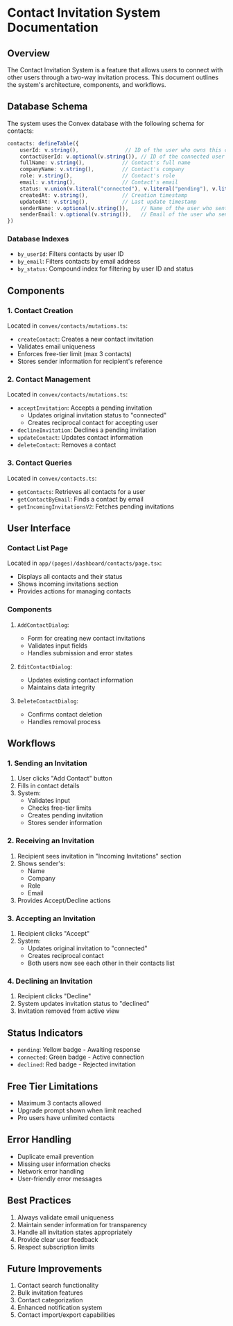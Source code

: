 # Contact Invitation System Documentation

## Overview
The Contact Invitation System is a feature that allows users to connect with other users through a two-way invitation process. This document outlines the system's architecture, components, and workflows.

## Database Schema
The system uses the Convex database with the following schema for contacts:

```typescript
contacts: defineTable({
    userId: v.string(),               // ID of the user who owns this contact
    contactUserId: v.optional(v.string()), // ID of the connected user (if accepted)
    fullName: v.string(),            // Contact's full name
    companyName: v.string(),         // Contact's company
    role: v.string(),                // Contact's role
    email: v.string(),               // Contact's email
    status: v.union(v.literal("connected"), v.literal("pending"), v.literal("declined")),
    createdAt: v.string(),           // Creation timestamp
    updatedAt: v.string(),           // Last update timestamp
    senderName: v.optional(v.string()),    // Name of the user who sent the invitation
    senderEmail: v.optional(v.string()),   // Email of the user who sent the invitation
})
```

### Database Indexes
- `by_userId`: Filters contacts by user ID
- `by_email`: Filters contacts by email address
- `by_status`: Compound index for filtering by user ID and status

## Components

### 1. Contact Creation
Located in `convex/contacts/mutations.ts`:
- `createContact`: Creates a new contact invitation
- Validates email uniqueness
- Enforces free-tier limit (max 3 contacts)
- Stores sender information for recipient's reference

### 2. Contact Management
Located in `convex/contacts/mutations.ts`:
- `acceptInvitation`: Accepts a pending invitation
  - Updates original invitation status to "connected"
  - Creates reciprocal contact for accepting user
- `declineInvitation`: Declines a pending invitation
- `updateContact`: Updates contact information
- `deleteContact`: Removes a contact

### 3. Contact Queries
Located in `convex/contacts.ts`:
- `getContacts`: Retrieves all contacts for a user
- `getContactByEmail`: Finds a contact by email
- `getIncomingInvitationsV2`: Fetches pending invitations

## User Interface

### Contact List Page
Located in `app/(pages)/dashboard/contacts/page.tsx`:
- Displays all contacts and their status
- Shows incoming invitations section
- Provides actions for managing contacts

### Components
1. `AddContactDialog`:
   - Form for creating new contact invitations
   - Validates input fields
   - Handles submission and error states

2. `EditContactDialog`:
   - Updates existing contact information
   - Maintains data integrity

3. `DeleteContactDialog`:
   - Confirms contact deletion
   - Handles removal process

## Workflows

### 1. Sending an Invitation
1. User clicks "Add Contact" button
2. Fills in contact details
3. System:
   - Validates input
   - Checks free-tier limits
   - Creates pending invitation
   - Stores sender information

### 2. Receiving an Invitation
1. Recipient sees invitation in "Incoming Invitations" section
2. Shows sender's:
   - Name
   - Company
   - Role
   - Email
3. Provides Accept/Decline actions

### 3. Accepting an Invitation
1. Recipient clicks "Accept"
2. System:
   - Updates original invitation to "connected"
   - Creates reciprocal contact
   - Both users now see each other in their contacts list

### 4. Declining an Invitation
1. Recipient clicks "Decline"
2. System updates invitation status to "declined"
3. Invitation removed from active view

## Status Indicators
- `pending`: Yellow badge - Awaiting response
- `connected`: Green badge - Active connection
- `declined`: Red badge - Rejected invitation

## Free Tier Limitations
- Maximum 3 contacts allowed
- Upgrade prompt shown when limit reached
- Pro users have unlimited contacts

## Error Handling
- Duplicate email prevention
- Missing user information checks
- Network error handling
- User-friendly error messages

## Best Practices
1. Always validate email uniqueness
2. Maintain sender information for transparency
3. Handle all invitation states appropriately
4. Provide clear user feedback
5. Respect subscription limits

## Future Improvements
1. Contact search functionality
2. Bulk invitation features
3. Contact categorization
4. Enhanced notification system
5. Contact import/export capabilities

